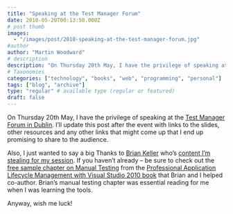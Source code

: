 ```yaml
---
title: "Speaking at the Test Manager Forum"
date: 2010-05-20T00:13:50.000Z
# post thumb
images:
  - "/images/post/2010-speaking-at-the-test-manager-forum.jpg"
#author
author: "Martin Woodward"
# description
description: "On Thursday 20th May, I have the privilege of speaking at the Test Manager Forum in Dublin."
# Taxonomies
categories: ["technology", "books", "web", "programming", "personal"]
tags: ["blog", "archive"]
type: "regular" # available type (regular or featured)
draft: false
---
```

On Thursday 20th May, I have the privilege of speaking at the [Test Manager Forum in Dublin](http://www.sqs-ire.com/testmanagerforum_dublin2010.php).  I’ll update this post after the event with links to the slides, other resources and any other links that might come up that I end up promising to share to the audience.  

Also, I just wanted to say a big Thanks to [Brian Keller](http://blogs.msdn.com/briankel/) who’s [content I’m stealing for my session](http://blogs.msdn.com/briankel/archive/2010/05/05/visual-studio-2010-alm-presentations-from-my-recent-roadshow.aspx).  If you haven’t already – be sure to check out the [free sample chapter on Manual Testing](http://media.wiley.com/product_data/excerpt/68/04704842/0470484268-2.pdf) from the [Professional Application Lifecycle Management with Visual Studio 2010 book](http://www.amazon.co.uk/gp/product/0470484268?ie=UTF8&tag=woodwardwebcom&linkCode=as2&camp=1634&creative=19450&creativeASIN=0470484268) that Brian and I helped co-author.  Brian’s manual testing chapter was essential reading for me when I was learning the tools.  

Anyway, wish me luck!